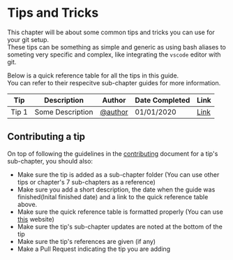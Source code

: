 # Tips and Tricks

This chapter will be about some common tips and tricks you can use for your git setup.  
These tips can be something as simple and generic as using bash aliases to someting very specific and complex, like integrating the `vscode` editor with git.  

Below is a quick reference table for all the tips in this guide.  
You can refer to their respecitve sub-chapter guides for more information.  

| Tip   | Description      | Author                      | Date Completed | Link                     |
|-------|------------------|-----------------------------|----------------|--------------------------|
| Tip 1 | Some Description | [@author](#tips-and-tricks) | 01/01/2020     | [Link](#tips-and-tricks) |

## Contributing a tip

On top of following the guidelines in the [contributing](../CONTRIBUTING.md) document for a tip's sub-chapter, you should also:  
- Make sure the tip is added as a sub-chapter folder (You can use other tips or chapter's 7 sub-chapters as a reference)
- Make sure you add a short description, the date when the guide was finished(Inital finished date) and a link to the quick reference table above.
- Make sure the quick reference table is formatted properly (You can use [this](http://markdowntable.com/) website)
- Make sure the tip's sub-chapter updates are noted at the bottom of the tip
- Make sure the tip's references are given (if any)
- Make a Pull Request indicating the tip you are adding

